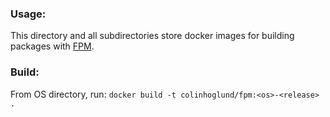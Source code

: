 ### Usage:
This directory and all subdirectories store docker images for building packages with [FPM](https://github.com/jordansissel/fpm).

### Build:
From OS directory, run: `docker build -t colinhoglund/fpm:<os>-<release> .`
